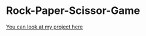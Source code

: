 # Rock-Paper-Scissor-Game
[You can look at my project here](https://ak-sharma-dev.github.io/Rock-Paper-Scissor-Game/)
